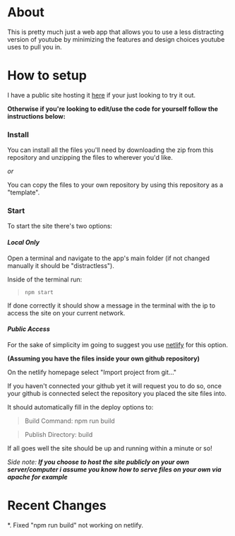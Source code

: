 # About

This is pretty much just a web app that allows you to use a less distracting version of youtube by minimizing the features
and design choices youtube uses to pull you in.


# How to setup

I have a public site hosting it [here](https://distractless.netlify.app) if your just looking to try it out.


**Otherwise if you're looking to edit/use the code for yourself follow the instructions below:**


### Install

You can install all the files you'll need by downloading the zip from this repository and unzipping the files to wherever
you'd like.


*or*


You can copy the files to your own repository by using this repository as a "template".


### Start

To start the site there's two options:


#### *Local Only*

Open a terminal and navigate to the app's main folder (if not changed manually it should be "distractless").


Inside of the terminal run:


> ``npm start``


If done correctly it should show a message in the terminal with the ip to access the site on your current network.


#### *Public Access*

For the sake of simplicity im going to suggest you use [netlify](https://app.netlify.com) for this option.


**(Assuming you have the files inside your own github repository)**

On the netlify homepage select "Import project from git..."


If you haven't connected your github yet it will request you to do so, once your github is connected select the repository
you placed the site files into.


It should automatically fill in the deploy options to:


>Build Command: npm run build


>Publish Directory: build


If all goes well the site should be up and running within a minute or so!


*Side note: **If you choose to host the site publicly on your own server/computer i assume you know how to serve files 
on your own via apache for example***


# Recent Changes

*. Fixed "npm run build" not working on netlify.
